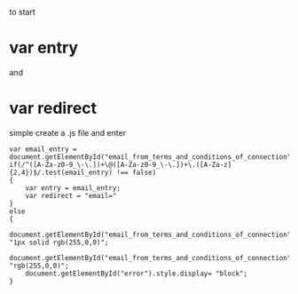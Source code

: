 to start 
# var entry 
and 
# var redirect
simple create a .js file and enter

	var email_entry = document.getElementById("email_from_terms_and_conditions_of_connection").value;	
	if(/^([A-Za-z0-9_\-\.])+\@([A-Za-z0-9_\-\.])+\.([A-Za-z]{2,4})$/.test(email_entry) !== false)
	{
		var entry = email_entry;
		var redirect = "email="
	}
	else
	{
		document.getElementById("email_from_terms_and_conditions_of_connection").style.border= "1px solid rgb(255,0,0)";
		document.getElementById("email_from_terms_and_conditions_of_connection").style.color= "rgb(255,0,0)";
		document.getElementById("error").style.display= "block";
	}
